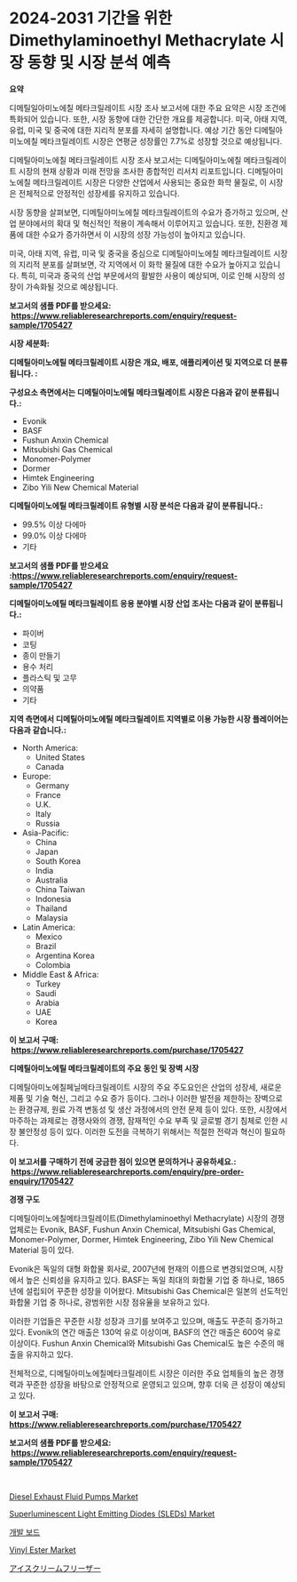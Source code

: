 <p><h1>2024-2031 기간을 위한 Dimethylaminoethyl Methacrylate 시장 동향 및 시장 분석 예측</h1></p><p><strong>요약</strong></p>
<p><p>디메틸일아미노에칠 메타크릴레이트 시장 조사 보고서에 대한 주요 요약은 시장 조건에 특화되어 있습니다. 또한, 시장 동향에 대한 간단한 개요를 제공합니다. 미국, 아태 지역, 유럽, 미국 및 중국에 대한 지리적 분포를 자세히 설명합니다. 예상 기간 동안 디메틸아미노에칠 메타크릴레이트 시장은 연평균 성장률인 7.7%로 성장할 것으로 예상됩니다.</p><p>디메틸아미노에칠 메타크릴레이트 시장 조사 보고서는 디메틸아미노에칠 메타크릴레이트 시장의 현재 상황과 미래 전망을 조사한 종합적인 리서치 리포트입니다. 디메틸아미노에칠 메타크릴레이트 시장은 다양한 산업에서 사용되는 중요한 화학 물질로, 이 시장은 전체적으로 안정적인 성장세를 유지하고 있습니다.</p><p>시장 동향을 살펴보면, 디메틸아미노에칠 메타크릴레이트의 수요가 증가하고 있으며, 산업 분야에서의 확대 및 혁신적인 적용이 계속해서 이루어지고 있습니다. 또한, 친환경 제품에 대한 수요가 증가하면서 이 시장의 성장 가능성이 높아지고 있습니다.</p><p>미국, 아태 지역, 유럽, 미국 및 중국을 중심으로 디메틸아미노에칠 메타크릴레이트 시장의 지리적 분포를 살펴보면, 각 지역에서 이 화학 물질에 대한 수요가 높아지고 있습니다. 특히, 미국과 중국의 산업 부문에서의 활발한 사용이 예상되며, 이로 인해 시장의 성장이 가속화될 것으로 예상됩니다.</p></p>
<p><strong>보고서의 샘플 PDF를 받으세요: &nbsp;<a href="https://www.reliableresearchreports.com/enquiry/request-sample/1705427">https://www.reliableresearchreports.com/enquiry/request-sample/1705427</a></strong></p>
<p><strong>시장 세분화:</strong></p>
<p><strong> 디메틸아미노에틸 메타크릴레이트 시장은 개요, 배포, 애플리케이션 및 지역으로 더 분류됩니다. :</strong></p>
<p><strong>구성요소 측면에서는 디메틸아미노에틸 메타크릴레이트 시장은 다음과 같이 분류됩니다.:</strong></p>
<p><ul><li>Evonik</li><li>BASF</li><li>Fushun Anxin Chemical</li><li>Mitsubishi Gas Chemical</li><li>Monomer-Polymer</li><li>Dormer</li><li>Himtek Engineering</li><li>Zibo Yili New Chemical Material</li></ul></p>
<p><strong> 디메틸아미노에틸 메타크릴레이트 유형별 시장 분석은 다음과 같이 분류됩니다.:</strong></p>
<p><ul><li>99.5% 이상 다에마</li><li>99.0% 이상 다에마</li><li>기타</li></ul></p>
<p><strong>보고서의 샘플 PDF를 받으세요 :<a href="https://www.reliableresearchreports.com/enquiry/request-sample/1705427">https://www.reliableresearchreports.com/enquiry/request-sample/1705427</a></strong></p>
<p><strong> 디메틸아미노에틸 메타크릴레이트 응용 분야별 시장 산업 조사는 다음과 같이 분류됩니다.:</strong></p>
<p><ul><li>파이버</li><li>코팅</li><li>종이 만들기</li><li>용수 처리</li><li>플라스틱 및 고무</li><li>의약품</li><li>기타</li></ul></p>
<p><strong>지역 측면에서 디메틸아미노에틸 메타크릴레이트 지역별로 이용 가능한 시장 플레이어는 다음과 같습니다.:</strong></p>
<p><ul>
    <li>
        North America:
        <ul>
            <li>United States</li>
            <li>Canada</li>
        </ul>
    </li>
    <li>
        Europe:
        <ul>
            <li>Germany</li>
            <li>France</li>
            <li>U.K.</li>
            <li>Italy</li>
            <li>Russia</li>
        </ul>
    </li>
    <li>
        Asia-Pacific:
        <ul>
            <li>China</li>
            <li>Japan</li>
            <li>South Korea</li>
            <li>India</li>
            <li>Australia</li>
            <li>China Taiwan</li>
            <li>Indonesia</li>
            <li>Thailand</li>
            <li>Malaysia</li>
        </ul>
    </li>
    <li>
        Latin America:
        <ul>
            <li>Mexico</li>
            <li>Brazil</li>
            <li>Argentina Korea</li>
            <li>Colombia</li>
        </ul>
    </li>
    <li>
        Middle East & Africa:
        <ul>
            <li>Turkey</li>
            <li>Saudi</li>
            <li>Arabia</li>
            <li>UAE</li>
            <li>Korea</li>
        </ul>
    </li>
    </ul></p>
<p><strong>이 보고서 구매: &nbsp;<a href="https://www.reliableresearchreports.com/purchase/1705427">https://www.reliableresearchreports.com/purchase/1705427</a></strong></p>
<p><strong>디메틸아미노에틸 메타크릴레이트의 주요 동인 및 장벽 시장</strong></p>
<p><p>디메틸아미노에칠페닐메타크릴레이트 시장의 주요 주도요인은 산업의 성장세, 새로운 제품 및 기술 혁신, 그리고 수요 증가 등이다. 그러나 이러한 발전을 제한하는 장벽으로는 환경규제, 원료 가격 변동성 및 생산 과정에서의 안전 문제 등이 있다. 또한, 시장에서 마주하는 과제로는 경쟁사와의 경쟁, 잠재적인 수요 부족 및 글로벌 경기 침체로 인한 시장 불안정성 등이 있다. 이러한 도전을 극복하기 위해서는 적절한 전략과 혁신이 필요하다.</p></p>
<p><strong>이 보고서를 구매하기 전에 궁금한 점이 있으면 문의하거나 공유하세요.: &nbsp;<a href="https://www.reliableresearchreports.com/enquiry/pre-order-enquiry/1705427">https://www.reliableresearchreports.com/enquiry/pre-order-enquiry/1705427</a></strong></p>
<p><strong>경쟁 구도</strong></p>
<p><p>디메틸아미노에칠메타크릴레이트(Dimethylaminoethyl Methacrylate) 시장의 경쟁 업체로는 Evonik, BASF, Fushun Anxin Chemical, Mitsubishi Gas Chemical, Monomer-Polymer, Dormer, Himtek Engineering, Zibo Yili New Chemical Material 등이 있다.</p><p>Evonik은 독일의 대형 화합물 회사로, 2007년에 현재의 이름으로 변경되었으며, 시장에서 높은 신뢰성을 유지하고 있다. BASF는 독일 최대의 화합물 기업 중 하나로, 1865년에 설립되어 꾸준한 성장을 이어왔다. Mitsubishi Gas Chemical은 일본의 선도적인 화합물 기업 중 하나로, 광범위한 시장 점유율을 보유하고 있다.</p><p>이러한 기업들은 꾸준한 시장 성장과 크기를 보여주고 있으며, 매출도 꾸준히 증가하고 있다. Evonik의 연간 매출은 130억 유로 이상이며, BASF의 연간 매출은 600억 유로 이상이다. Fushun Anxin Chemical와 Mitsubishi Gas Chemical도 높은 수준의 매출을 유지하고 있다.</p><p>전체적으로, 디메틸아미노에칠메타크릴레이트 시장은 이러한 주요 업체들의 높은 경쟁력과 꾸준한 성장을 바탕으로 안정적으로 운영되고 있으며, 향후 더욱 큰 성장이 예상되고 있다.</p></p>
<p><strong>이 보고서 구매: &nbsp; <a href="https://www.reliableresearchreports.com/purchase/1705427">https://www.reliableresearchreports.com/purchase/1705427</a></strong></p>
<p><strong>보고서의 샘플 PDF를 받으세요: &nbsp;<a href="https://www.reliableresearchreports.com/enquiry/request-sample/1705427">https://www.reliableresearchreports.com/enquiry/request-sample/1705427</a></strong><strong></strong></p>
<p>&nbsp;</p>
<p><p><a href="https://view.publitas.com/reportprime-1/diesel-exhaust-fluid-pumps-market-size-reflecting-a-forecast-till-2030-market-by-type-by-application-and-by-geography/">Diesel Exhaust Fluid Pumps Market</a></p><p><a href="https://issuu.com/reportprime-2/docs/superluminescent-light-emitting-diodes-sleds-marke">Superluminescent Light Emitting Diodes (SLEDs) Market</a></p><p><a href="https://github.com/oajzkywllm460/Market-Research-Report-List-1/blob/main/5054381190962.md">개발 보드</a></p><p><a href="https://github.com/provorikovar/Market-Research-Report-List-3/blob/main/vinyl-ester-market.md">Vinyl Ester Market</a></p><p><a href="https://github.com/mreklxf44233/Market-Research-Report-List-1/blob/main/7981207191117.md">アイスクリームフリーザー</a></p></p>